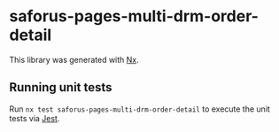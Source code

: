 # saforus-pages-multi-drm-order-detail

This library was generated with [Nx](https://nx.dev).

## Running unit tests

Run `nx test saforus-pages-multi-drm-order-detail` to execute the unit tests via [Jest](https://jestjs.io).
